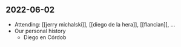 ## 2022-06-02
- Attending: [[jerry michalski]], [[diego de la hera]], [[flancian]], ...
- Our personal history
    - Diego en Córdob